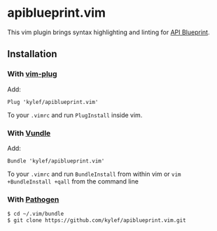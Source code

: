 apiblueprint.vim
================

This vim plugin brings syntax highlighting and linting for [API
Blueprint](http://apiblueprint.org).

## Installation

### With [vim-plug](https://github.com/junegunn/vim-plug)

Add:

```
Plug 'kylef/apiblueprint.vim'
```

To your `.vimrc` and run `PlugInstall` inside vim.

### With [Vundle](https://github.com/gmarik/vundle)

Add:

```
Bundle 'kylef/apiblueprint.vim'
```

To your `.vimrc` and run `BundleInstall` from within vim or `vim
+BundleInstall +qall` from the command line

### With [Pathogen](https://github.com/tpope/vim-pathogen)

```bash
$ cd ~/.vim/bundle
$ git clone https://github.com/kylef/apiblueprint.vim.git
```

